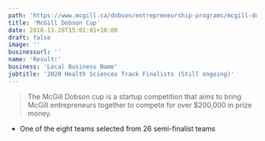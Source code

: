 ```yaml
---
path: 'https://www.mcgill.ca/dobson/entrepreneurship-programs/mcgill-dobson-cup'
title: 'McGill Dobson Cup'
date: 2018-11-28T15:01:01+10:00
draft: false
image: ''
businessurl: ''
name: 'Result:'
business: 'Local Business Name'
jobtitle: '2020 Health Sciences Track Finalists (Still ongoing)'
---
```


> The McGill Dobson cup is a startup competition that aims to bring McGill entrepreneurs together to compete for over $200,000 in prize money.
* One of the eight teams selected from 26 semi-finalist teams